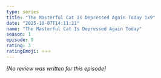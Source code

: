 ```yaml
---
type: series
title: "The Masterful Cat Is Depressed Again Today 1x9"
date: "2025-10-07T14:11:21"
name: "The Masterful Cat Is Depressed Again Today"
season: 1
episode: 9
rating: 3
ratingEmoji: ⭐️⭐️⭐️
---
```


*[No review was written for this episode]*
